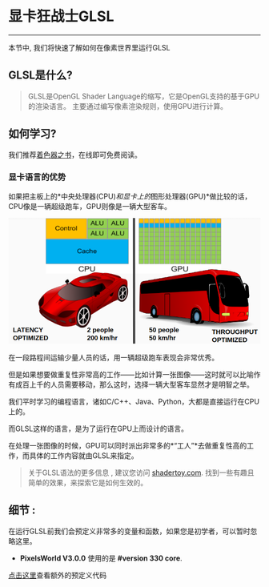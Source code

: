 # 显卡狂战士GLSL
---
本节中, 我们将快速了解如何在像素世界里运行GLSL 

## GLSL是什么?
 
> GLSL是OpenGL Shader Language的缩写，它是OpenGL支持的基于GPU的渲染语言。
> 主要通过编写像素渲染规则，使用GPU进行计算。

## 如何学习?

我们推荐[着色器之书](https://thebookofshaders.com/?lan=ch)，在线即可免费阅读。

### 显卡语言的优势

如果把主板上的*中央处理器(CPU)*和显卡上的*图形处理器(GPU)*做比较的话，CPU像是一辆超级跑车，GPU则像是一辆大型客车。

![比喻](bus_vs_car.png)

在一段路程间运输少量人员的话，用一辆超级跑车表现会非常优秀。

但是如果想要做重复性非常高的工作——比如计算一张图像——这时就可以比喻作有成百上千的人员需要移动，那么这时，选择一辆大型客车显然才是明智之举。

我们平时学习的编程语言，诸如C/C++、Java、Python，大都是直接运行在CPU上的。

而GLSL这样的语言，是为了运行在GPU上而设计的语言。

在处理一张图像的时候，GPU可以同时派出非常多的*“工人”*去做重复性高的工作，而具体的工作内容就由GLSL来指定。


> 关于GLSL语法的更多信息 ,  建议您访问 [shadertoy.com](https://www.shadertoy.com/).  找到一些有趣且简单的效果，来探索它是如何生效的。 

## 细节 : 

在运行GLSL前我们会预定义非常多的变量和函数，如果您是初学者，可以暂时忽略这里。

- **PixelsWorld V3.0.0** 使用的是 **#version 330 core**. 

[点击这里](predefined.md)查看额外的预定义代码


<br><br><br><br><br><br><br>